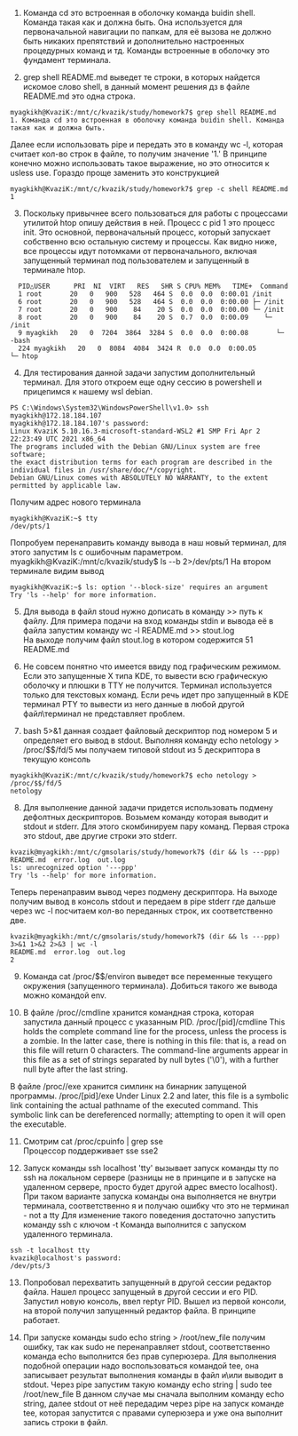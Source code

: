 1. Команда cd это встроенная в оболочку команда buidin shell. Команда такая как и должна быть.
 Она используется для первоначальной навигации по папкам, для её вызова не должно быть никаких препятствий и дополнительно настроенных процедурных команд и тд. Команды встроенные в оболочку это фундамент терминала.

2. grep shell README.md выведет те строки, в которых  найдется искомое слово shell, в данный момент решения дз в файле README.md это одна строка.
```
myagkikh@KvaziK:/mnt/c/kvazik/study/homework7$ grep shell README.md
1. Команда cd это встроенная в оболочку команда buidin shell. Команда такая как и должна быть.    
```
Далее если использовать pipe и передать это в команду wc -l, которая считает кол-во строк в файле, то получим значение '1.'
В принципе конечно можно использовать такое выражение, но это относится к usless use. Гораздо проще заменить это конструкцией 
```
myagkikh@KvaziK:/mnt/c/kvazik/study/homework7$ grep -c shell README.md                                                  
1         
```
3. Поскольку привычнее всего пользоваться для работы с процессами утилитой htop опишу действия в ней. Процесс с pid 1 это процесс init.
 Это основной, первоначальный процесс, который запускает собственно всю остальную систему и процессы.
 Как видно ниже, все процессы идут потомками от первоначального, включая запущенный терминал под пользователем и запущенный в терминале htop.
```
  PID△USER      PRI  NI  VIRT   RES   SHR S CPU% MEM%   TIME+  Command
  1 root       20   0   900   528   464 S  0.0  0.0  0:00.01 /init
  6 root       20   0   900   528   464 S  0.0  0.0  0:00.00 ├─ /init
  7 root       20   0   900    84    20 S  0.0  0.0  0:00.00 └─ /init
  8 root       20   0   900    84    20 S  0.7  0.0  0:00.09    └─ /init
  9 myagkikh   20   0  7204  3864  3284 S  0.0  0.0  0:00.08       └─ -bash
  224 myagkikh   20   0  8084  4084  3424 R  0.0  0.0  0:00.05          └─ htop     
  ```
  
 4. Для тестирования данной задачи запустим дополнительный терминал. Для этого откроем еще одну сессию в powershell и прицепимся к нашему wsl debian. 
 ```
 PS C:\Windows\System32\WindowsPowerShell\v1.0> ssh myagkikh@172.18.184.107
 myagkikh@172.18.184.107's password:
 Linux KvaziK 5.10.16.3-microsoft-standard-WSL2 #1 SMP Fri Apr 2 22:23:49 UTC 2021 x86_64
 The programs included with the Debian GNU/Linux system are free software;
 the exact distribution terms for each program are described in the
 individual files in /usr/share/doc/*/copyright.
 Debian GNU/Linux comes with ABSOLUTELY NO WARRANTY, to the extent
 permitted by applicable law.
```
Получим адрес нового терминала 
```
myagkikh@KvaziK:~$ tty
/dev/pts/1
```

Попробуем перенаправить команду вывода в наш новый терминал, для этого запустим ls с ошибочным параметром.
myagkikh@KvaziK:/mnt/c/kvazik/study$ ls --b 2>/dev/pts/1
На втором терминале видим вывод
```
myagkikh@KvaziK:~$ ls: option '--block-size' requires an argument
Try 'ls --help' for more information.          
```
5. Для вывода в файл stoud нужно дописать в команду >> путь к файлу. Для примера подачи на вход команды stdin и вывода её в файла запустим команду
wc -l README.md >> stout.log     
На выходе получим файл stout.log в котором содержится 
51 README.md

6. Не совсем понятно что имеется ввиду под графическим режимом. Если это запущенные X типа KDE, то вывести всю графическую оболочку и плюшки в TTY не получится.
 Терминал используется только для текстовых команд.
 Если речь идет про запущенный в KDE терминал PTY то вывести из него данные в любой другой файл\терминал не представляет проблем.
 
 7. bash 5>&1 данная создает файловый дескриптор под номером 5 и определяет его вывод в stdout. 
 Выполняя команду echo netology > /proc/$$/fd/5 мы получаем типовой stdout из 5 дескриптора в текущую консоль
 ```
 myagkikh@KvaziK:/mnt/c/kvazik/study/homework7$ echo netology > /proc/$$/fd/5
 netology    
 ```
 
 8. Для выполнение данной задачи придется использовать подмену дефолтных дескрипторов.
 Возьмем команду которая выводит и stdout и stderr. Для этого скомбинируем пару команд. Первая строка это stdout, две другие строки это stderr.
 ```
 kvazik@myagkikh:/mnt/c/gmsolaris/study/homework7$ (dir && ls ---ppp)
 README.md  error.log  out.log
 ls: unrecognized option '---ppp'
 Try 'ls --help' for more information.             
``` 
Теперь перенаправим вывод через подмену дескриптора. На выходе получим вывод в консоль stdout и передаем в pipe stderr где дальше через wc -l посчитаем кол-во переданных строк, их соответственно две. 
```
kvazik@myagkikh:/mnt/c/gmsolaris/study/homework7$ (dir && ls ---ppp) 3>&1 1>&2 2>&3 | wc -l
README.md  error.log  out.log
2   
```

9. Команда cat /proc/$$/environ выведет все переменные текущего окружения (запущенного терминала). Добиться такого же вывода можно командой env.

10. В файле /proc/<PID>/cmdline хранится командная строка, которая запустила данный процесс с указанным PID.
/proc/[pid]/cmdline
This holds the complete command line for the process, unless the process is a zombie.
In the latter case, there is nothing in this file: that is, a read on this file will return 0 characters.
The command-line arguments appear in this file as a set of strings separated by null bytes ('\0'), with a further null byte after the last string.

В файле /proc/<PID>/exe хранится симлинк на бинарник запущеной программы. 
/proc/[pid]/exe
Under Linux 2.2 and later, this file is a symbolic link containing the actual pathname of the executed command.
This symbolic link can be dereferenced normally; attempting to open it will open the executable.

11. Смотрим  cat /proc/cpuinfo | grep sse  
Процессор поддерживает sse sse2

12. Запуск команды ssh localhost 'tty' вызывает запуск команды tty по ssh на локальном сервере (разницы не в принципе и в запуске на удаленном сервере, просто будет другой адрес вместо localhost).
При таком варианте запуска команды она выполняется не внутри терминала, соответственно я и получаю ошибку что это не терминал - not a tty
Для изменение такого поведения достаточно запустить команду ssh с ключом -t Команда выполнится с запуском удаленного терминала.
```
ssh -t localhost tty
kvazik@localhost's password:
/dev/pts/3                 
```

13. Попробовал перехватить запущенный в другой сессии редактор файла. Нашел процесс запущеный в другой сессии и его PID. 
Запустил новую консоль, ввел reptyr PID. Вышел из первой консоли, на второй получил запущенный редактор файла. 
В принципе работает.

14. При запуске команды sudo echo string > /root/new_file получим ошибку, так как sudo не перенаправляет stdout, соответственно команда echo выполнится без прав суперюзера. 
Для выполнения подобной операции надо воспользоваться командой tee, она записывает результат выполнения команды в файл и\или выводит в stdout. Через pipe запустим такую команду
echo string | sudo tee /root/new_file 
В данном случае мы сначала выполним команду echo string, далее stdout от неё передадим через pipe на запуск команде tee, которая запустится с правами суперюзера и уже она выполнит запись строки в файл.

